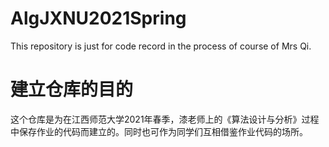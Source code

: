 # AlgJXNU2021Spring
This repository is just for code record in the process of course of Mrs Qi.
# 建立仓库的目的
这个仓库是为在江西师范大学2021年春季，漆老师上的《算法设计与分析》过程中保存作业的代码而建立的。同时也可作为同学们互相借鉴作业代码的场所。
